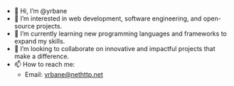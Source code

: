 - 👋 Hi, I’m @yrbane
- 👀 I’m interested in web development, software engineering, and open-source projects.
- 🌱 I’m currently learning new programming languages and frameworks to expand my skills.
- 💞️ I’m looking to collaborate on innovative and impactful projects that make a difference.
- 📫 How to reach me:
  - Email: yrbane@nethttp.net
